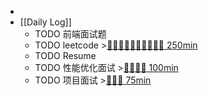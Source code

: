 -
- [[Daily Log]]
	- TODO 前端面试题
	- TODO leetcode >[🍅🍅🍅🍅🍅🍅🍅🍅🍅🍅 250min](#agenda-pomo://?t=f-1693302514973-1500%2Cf-1693308545985-1500%2Cf-1693310413910-1500%2Cf-1693312852080-1500%2Cf-1693325107827-1500%2Cf-1693361615599-1500%2Cf-1693372600274-1500%2Cf-1693378634447-1500%2Cf-1693380269524-1500%2Cf-1693383042470-1500)
	- TODO Resume
	- TODO 性能优化面试 >[🍅🍅🍅🍅 100min](#agenda-pomo://?t=f-1693294810321-1500%2Cf-1693296351698-1500%2Cf-1693387807507-1500%2Cf-1693389522554-1500)
	- TODO 项目面试 >[🍅🍅🍅 75min](#agenda-pomo://?t=f-1693275449682-1500%2Cf-1693277387661-1500%2Cf-1693281684836-1500)